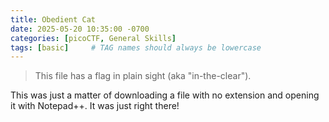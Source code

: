 ```yaml
---
title: Obedient Cat
date: 2025-05-20 10:35:00 -0700
categories: [picoCTF, General Skills]
tags: [basic]     # TAG names should always be lowercase
---
```


> This file has a flag in plain sight (aka "in-the-clear").

This was just a matter of downloading a file with no extension and opening it with Notepad++. It was just right there!
